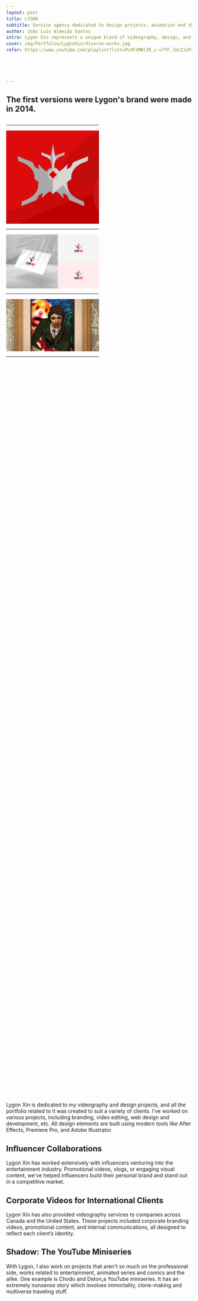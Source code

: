 ```yaml
---
layout: post
title: LYGON
subtitle: Service agency dedicated to design projects, animation and the arts.
author: João Luís Almeida Santos
intro: Lygon Xin represents a unique blend of videography, design, and wild storytelling. From helping influencers find their voice in the entertainment industry to collaborating with companies in Canada and the United States, Lygon Xin’s work is diverse and creative. One of its standout projects is the hilarious and unpredictable YouTube miniseries Shadow.
cover: img/Portfolio/LygonXin/diverse-works.jpg
refer: https://www.youtube.com/playlist?list=PLHF3MWlIK_c-uffF_lHzZJzP2lX4SyhlC




---
```




##  The first versions were Lygon's brand were made in 2014.

<div style="width: 50%; gap: 1%; display: flex; flex-direction: column">
<hr>
<img style="display: block;" src="../img/lygon.png">
<hr>
<img style="display: block;" src="../img/Portfolio/Design/mockup.jpg">
<hr>
<img style="display: block;" src="../img/Portfolio/Video/shadow.webp">
<hr>
</div>

<div class="post-parallax" style="background-image:url('../img/Logobackground.png'); width: 100%; background-size: cover; height: 50vh; overflow: hidden;">
</div>
Lygon Xin is dedicated to my videography and design projects,
and all the portfolio related to it was created to suit a variety of clients.
I’ve worked on various projects, including branding,
video editing, web
design and development, etc. All design elements
are built using modern tools like After Effects, Premiere Pro, and Adobe Illustrator.

## Influencer Collaborations
Lygon Xin has worked extensively with influencers venturing into the entertainment industry. Promotional videos, vlogs, or engaging visual content, we’ve helped influencers build their personal brand and stand out in a competitive market.


## Corporate Videos for International Clients

Lygon Xin has also provided videography services
to companies across Canada and the United States.
These projects included corporate branding videos,
promotional content, and internal communications,
all designed to reflect each client’s identity.

## Shadow: The YouTube Miniseries
With Lygon, I also work on projects that aren't so much on the professional side,
works related to entertainment, animated series and comics and the alike.
One example is Chodo and Deton,a YouTube miniseries. It has an extremely nonsense story which
involves immortality, clone-making and multiverse traveling stuff.
